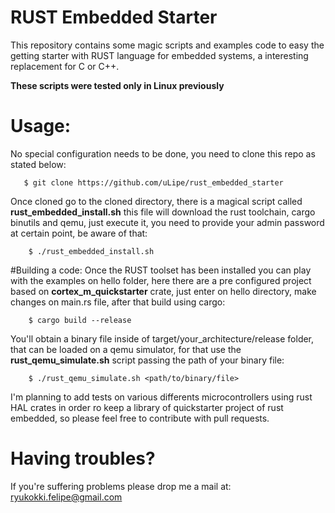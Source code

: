 RUST Embedded Starter
======================

This repository contains some magic scripts and examples code to easy the getting 
starter with RUST language for embedded systems, a interesting replacement for 
C or C++. 

<b> These scripts were tested only in Linux previously </b>

# Usage:
No special configuration needs to be done, you need to clone this repo as stated below:     
 ```
    $ git clone https://github.com/uLipe/rust_embedded_starter
 ```
Once cloned go to the cloned directory, there is a magical script called <b>rust_embedded_install.sh</b>
this file will download the rust toolchain, cargo binutils and qemu, just execute it, you need to
provide your admin password at certain point, be aware of that:

```
    $ ./rust_embedded_install.sh 
```
#Building a code:
Once the RUST toolset has been installed you can play with the examples on hello folder,
here there are a pre configured project based on <b> cortex_m_quickstarter</b> crate, 
just enter on hello directory, make changes on main.rs file, after that build using 
cargo:

```
    $ cargo build --release
```
You'll obtain a binary file inside of target/your_architecture/release folder, 
that can be loaded on a qemu simulator, for that use the <b>rust_qemu_simulate.sh</b>
script passing the path of your binary file:

```
    $ ./rust_qemu_simulate.sh <path/to/binary/file>
```
I'm planning to add tests on various differents microcontrollers using rust HAL
crates in order ro keep a library of quickstarter project of rust embedded, 
so please feel free to contribute with pull requests.

# Having troubles?
If you're suffering problems please drop me a mail at: ryukokki.felipe@gmail.com 
